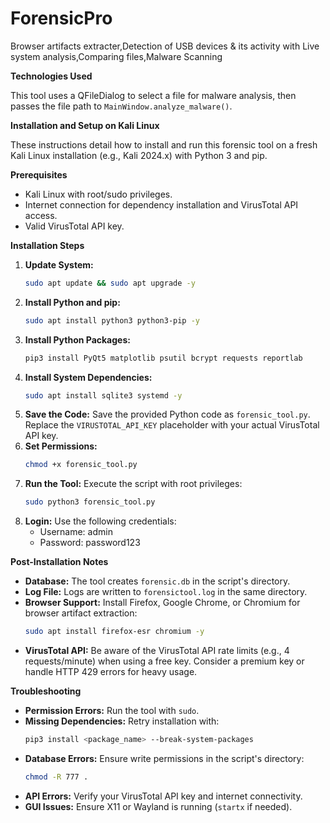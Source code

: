 # ForensicPro
Browser artifacts extracter,Detection of USB devices &  its activity with Live system analysis,Comparing files,Malware Scanning

**Technologies Used**

This tool uses a QFileDialog to select a file for malware analysis, then passes the file path to `MainWindow.analyze_malware()`.

**Installation and Setup on Kali Linux**

These instructions detail how to install and run this forensic tool on a fresh Kali Linux installation (e.g., Kali 2024.x) with Python 3 and pip.

**Prerequisites**

*   Kali Linux with root/sudo privileges.
*   Internet connection for dependency installation and VirusTotal API access.
*   Valid VirusTotal API key.

**Installation Steps**

1.  **Update System:**
    ```bash
    sudo apt update && sudo apt upgrade -y
    ```
2.  **Install Python and pip:**
    ```bash
    sudo apt install python3 python3-pip -y
    ```
3.  **Install Python Packages:**
    ```bash
    pip3 install PyQt5 matplotlib psutil bcrypt requests reportlab
    ```
4.  **Install System Dependencies:**
    ```bash
    sudo apt install sqlite3 systemd -y
    ```
5.  **Save the Code:** Save the provided Python code as `forensic_tool.py`. Replace the `VIRUSTOTAL_API_KEY` placeholder with your actual VirusTotal API key.
6.  **Set Permissions:**
    ```bash
    chmod +x forensic_tool.py
    ```
7.  **Run the Tool:** Execute the script with root privileges:
    ```bash
    sudo python3 forensic_tool.py
    ```
8.  **Login:** Use the following credentials:
    *   Username: admin
    *   Password: password123

**Post-Installation Notes**

*   **Database:** The tool creates `forensic.db` in the script's directory.
*   **Log File:** Logs are written to `forensictool.log` in the same directory.
*   **Browser Support:** Install Firefox, Google Chrome, or Chromium for browser artifact extraction:
    ```bash
    sudo apt install firefox-esr chromium -y
    ```
*   **VirusTotal API:** Be aware of the VirusTotal API rate limits (e.g., 4 requests/minute) when using a free key. Consider a premium key or handle HTTP 429 errors for heavy usage.

**Troubleshooting**

*   **Permission Errors:** Run the tool with `sudo`.
*   **Missing Dependencies:** Retry installation with:
    ```bash
    pip3 install <package_name> --break-system-packages
    ```
*   **Database Errors:** Ensure write permissions in the script's directory:
    ```bash
    chmod -R 777 .
    ```
*   **API Errors:** Verify your VirusTotal API key and internet connectivity.
*   **GUI Issues:** Ensure X11 or Wayland is running (`startx` if needed).
